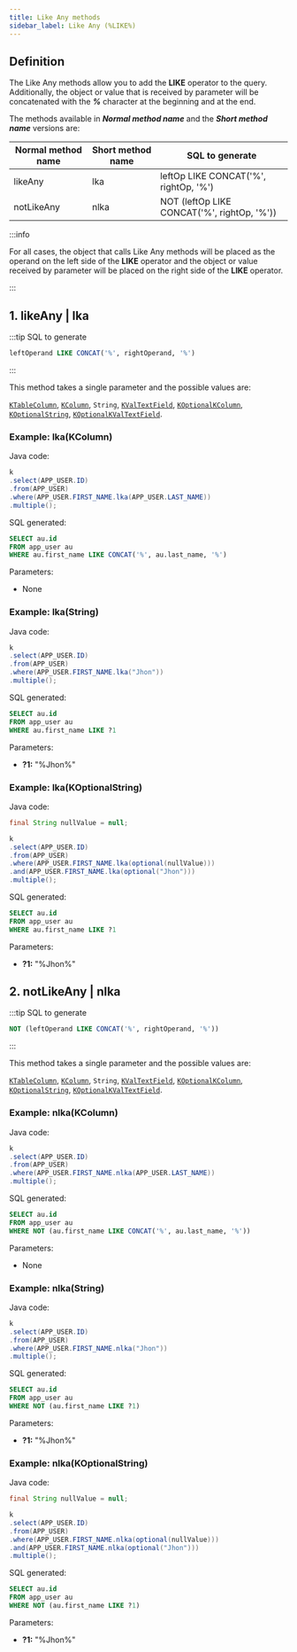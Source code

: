 ```yaml
---
title: Like Any methods
sidebar_label: Like Any (%LIKE%)
---
```


## Definition

The Like Any methods allow you to add the **__LIKE__** operator to the query. Additionally, the object or value that is received by parameter will be concatenated with the **_%_** character at the beginning and at the end.

The methods available in **_Normal method name_** and the **_Short method name_** versions are:

| Normal method name   | Short method name | SQL to generate                                           |
|----------------------|-------------------|-----------------------------------------------------------|
| likeAny              | lka               | leftOp LIKE CONCAT('%', rightOp, '%')                     |
| notLikeAny           | nlka              | NOT (leftOp LIKE CONCAT('%', rightOp, '%'))               |

:::info

For all cases, the object that calls Like Any methods will be placed as the operand on the left side of the **__LIKE__** operator and the object or value received by parameter will be placed on the right side of the **__LIKE__** operator.

:::

## 1. likeAny | lka

:::tip SQL to generate

```sql
leftOperand LIKE CONCAT('%', rightOperand, '%')
```
:::

This method takes a single parameter and the possible values are:

[`KTableColumn`](/docs/misc/select-list-values#1-ktablecolumn), [`KColumn`](/docs/misc/select-list-values#2-kcolumn), `String`, [`KValTextField`](/docs/misc/select-list-values#3-values), [`KOptionalKColumn`](/docs/misc/kcondition/introduction#2-optional-conditions), [`KOptionalString`](/docs/misc/kcondition/introduction#2-optional-conditions), [`KOptionalKValTextField`](/docs/misc/kcondition/introduction#2-optional-conditions).

### Example: lka(KColumn)

Java code:

```java
k
.select(APP_USER.ID)
.from(APP_USER)
.where(APP_USER.FIRST_NAME.lka(APP_USER.LAST_NAME))
.multiple();
```

SQL generated:

```sql
SELECT au.id
FROM app_user au
WHERE au.first_name LIKE CONCAT('%', au.last_name, '%')
```

Parameters:

- None

### Example: lka(String)

Java code:

```java
k
.select(APP_USER.ID)
.from(APP_USER)
.where(APP_USER.FIRST_NAME.lka("Jhon"))
.multiple();
```

SQL generated:

```sql
SELECT au.id
FROM app_user au
WHERE au.first_name LIKE ?1
```

Parameters:

- **?1:** "%Jhon%"

### Example: lka(KOptionalString)

Java code:

```java
final String nullValue = null;

k
.select(APP_USER.ID)
.from(APP_USER)
.where(APP_USER.FIRST_NAME.lka(optional(nullValue)))
.and(APP_USER.FIRST_NAME.lka(optional("Jhon")))
.multiple();
```

SQL generated:

```sql
SELECT au.id
FROM app_user au
WHERE au.first_name LIKE ?1
```

Parameters:

- **?1:** "%Jhon%"

## 2. notLikeAny | nlka

:::tip SQL to generate

```sql
NOT (leftOperand LIKE CONCAT('%', rightOperand, '%'))
```
:::

This method takes a single parameter and the possible values are:

[`KTableColumn`](/docs/misc/select-list-values#1-ktablecolumn), [`KColumn`](/docs/misc/select-list-values#2-kcolumn), `String`, [`KValTextField`](/docs/misc/select-list-values#3-values), [`KOptionalKColumn`](/docs/misc/kcondition/introduction#2-optional-conditions), [`KOptionalString`](/docs/misc/kcondition/introduction#2-optional-conditions), [`KOptionalKValTextField`](/docs/misc/kcondition/introduction#2-optional-conditions).

### Example: nlka(KColumn)

Java code:

```java
k
.select(APP_USER.ID)
.from(APP_USER)
.where(APP_USER.FIRST_NAME.nlka(APP_USER.LAST_NAME))
.multiple();
```

SQL generated:

```sql
SELECT au.id
FROM app_user au
WHERE NOT (au.first_name LIKE CONCAT('%', au.last_name, '%'))
```

Parameters:

- None

### Example: nlka(String)

Java code:

```java
k
.select(APP_USER.ID)
.from(APP_USER)
.where(APP_USER.FIRST_NAME.nlka("Jhon"))
.multiple();
```

SQL generated:

```sql
SELECT au.id
FROM app_user au
WHERE NOT (au.first_name LIKE ?1)
```

Parameters:

- **?1:** "%Jhon%"

### Example: nlka(KOptionalString)

Java code:

```java
final String nullValue = null;

k
.select(APP_USER.ID)
.from(APP_USER)
.where(APP_USER.FIRST_NAME.nlka(optional(nullValue)))
.and(APP_USER.FIRST_NAME.nlka(optional("Jhon")))
.multiple();
```

SQL generated:

```sql
SELECT au.id
FROM app_user au
WHERE NOT (au.first_name LIKE ?1)
```

Parameters:

- **?1:** "%Jhon%"